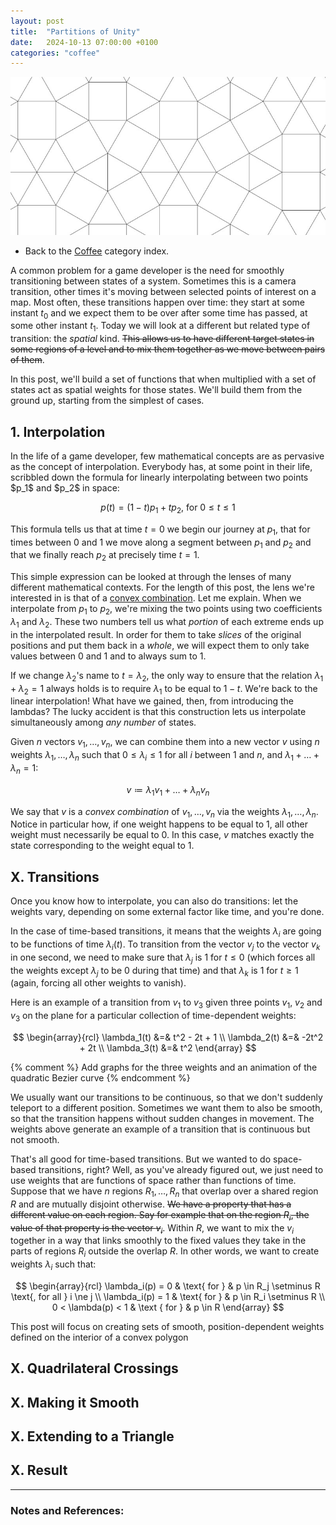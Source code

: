 ```yaml
---
layout: post
title:  "Partitions of Unity"
date:   2024-10-13 07:00:00 +0100
categories: "coffee"
---
```


<p align="center">
  <img src="/Pictures/TileMesh2_800w.jpg" alt="Square Triangle Tiling"/>
</p>

<ul>
<li>Back to the <a href="/topics/coffee">Coffee</a> category index.</li>
</ul>

A common problem for a game developer is the need for smoothly transitioning between states of a system. Sometimes this is a camera transition, other times it's moving between selected points of interest on a map. Most often, these transitions happen over time: they start at some instant $t_0$ and we expect them to be over after some time has passed, at some other instant $t_1$. Today we will look at a different but related type of transition: the *spatial* kind. ~~This allows us to have different target states in some regions of a level and to mix them together as we move between pairs of them~~.

In this post, we'll build a set of functions that when multiplied with a set of states act as spatial weights for those states. We'll build them from the ground up, starting from the simplest of cases.

<h2>1. Interpolation</h2>
In the life of a game developer, few mathematical concepts are as pervasive as the concept of interpolation. Everybody has, at some point in their life, scribbled down the formula for linearly interpolating between two points $p_1$ and $p_2$ in space:

$$
p(t) = \left( 1-t \right) p_1 + t p_2
\text{, for }
0 \le t \le 1
$$

This formula tells us that at time $t=0$ we begin our journey at $p_1$, that for times between $0$ and $1$ we move along a segment between $p_1$ and $p_2$ and that we finally reach $p_2$ at precisely time $t=1$.

This simple expression can be looked at through the lenses of many different mathematical contexts. For the length of this post, the lens we're interested in is that of a <a href="https://en.wikipedia.org/wiki/Convex_combination">convex combination</a>. Let me explain. When we interpolate from $p_1$ to $p_2$, we're mixing the two points using two coefficients $\lambda_1$ and $\lambda_2$. These two numbers tell us what *portion* of each extreme ends up in the interpolated result. In order for them to take *slices* of the original positions and put them back in a *whole*, we will expect them to only take values between $0$ and $1$ and to always sum to $1$.

If we change $\lambda_2$'s name to $t=\lambda_2$, the only way to ensure that the relation $\lambda_1 + \lambda_2 = 1$ always holds is to require $\lambda_1$ to be equal to $1 - t$. We're back to the linear interpolation! What have we gained, then, from introducing the lambdas? The lucky accident is that this construction lets us interpolate simultaneously among *any number* of states.

Given $n$ vectors $v_1, \ldots, v_n$, we can combine them into a new vector $v$ using $n$ weights $\lambda_1, \ldots, \lambda_n$ such that $0 \le \lambda_i \le 1$ for all $i$ between $1$ and $n$, and $\lambda_1 + \ldots + \lambda_n = 1$:

$$
v \coloneqq \lambda_1 v_1 + \ldots + \lambda_n v_n
$$

We say that $v$ is a *convex combination* of $v_1, \ldots, v_n$ via the weights $\lambda_1, \ldots, \lambda_n$. Notice in particular how, if one weight happens to be equal to $1$, all other weight must necessarily be equal to $0$. In this case, $v$ matches exactly the state corresponding to the weight equal to $1$.

<h2>X. Transitions</h2>

Once you know how to interpolate, you can also do transitions: let the weights vary, depending on some external factor like time, and you're done. 

In the case of time-based transitions, it means that the weights $\lambda_i$ are going to be functions of time $\lambda_i(t)$. To transition from the vector $v_j$ to the vector $v_k$ in one second, we need to make sure that $\lambda_j$ is $1$ for $t \le 0$ (which forces all the weights except $\lambda_j$ to be $0$ during that time) and that $\lambda_k$ is $1$ for $t \ge 1$ (again, forcing all other weights to vanish).

Here is an example of a transition from $v_1$ to $v_3$ given three points $v_1$, $v_2$ and $v_3$ on the plane for a particular collection of time-dependent weights:

$$
\begin{array}{rcl}
\lambda_1(t) &=& t^2 - 2t + 1 \\
\lambda_2(t) &=& -2t^2 + 2t \\
\lambda_3(t) &=& t^2
\end{array}
$$

{% comment %} 
Add graphs for the three weights and an animation of the quadratic Bezier curve
{% endcomment %}

We usually want our transitions to be continuous, so that we don't suddenly teleport to a different position. Sometimes we want them to also be smooth, so that the transition happens without sudden changes in movement. The weights above generate an example of a transition that is continuous but not smooth.

That's all good for time-based transitions. But we wanted to do space-based transitions, right? Well, as you've already figured out, we just need to use weights that are functions of space rather than functions of time. Suppose that we have $n$ regions $R_1, \ldots, R_n$ that overlap over a shared region $R$ and are mutually disjoint otherwise. ~~We have a property that has a different value on each region. Say for example that on the region $R_i$, the value of that property is the vector $v_i$~~. Within $R$, we want to mix the $v_i$ together in a way that links smoothly to the fixed values they take in the parts of regions $R_i$ outside the overlap $R$. In other words, we want to create weights $\lambda_i$ such that:

$$
\begin{array}{rcl}
\lambda_i(p) = 0   & \text{ for }  & p \in R_j \setminus R \text{, for all } i \ne j \\
\lambda_i(p) = 1   & \text{ for }  & p \in R_i \setminus R \\
0 < \lambda(p) < 1 & \text { for } & p \in R
\end{array}
$$

This post will focus on creating sets of smooth, position-dependent weights defined on the interior of a convex polygon

<h2>X. Quadrilateral Crossings</h2>

<h2>X. Making it Smooth</h2>

<h2>X. Extending to a Triangle</h2>

<h2>X. Result</h2>


___

<h3>Notes and References:</h3>
